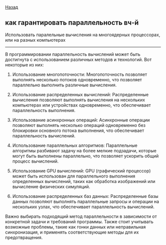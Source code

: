 [Назад](/L1/L1_.md) 

## как гарантировать параллельность вч-й

Использовать паралельные вычисления на многоядерных процессорах, или на разных компьютерах




--------------------------------
В программировании параллельность вычислений может быть достигнута с использованием различных методов и технологий. Вот некоторые из них:

1. Использование многопоточности: Многопоточность позволяет выполнять несколько потоков одновременно, что позволяет параллельно выполнить различные вычисления.

2. Использование распределенных вычислений: Распределенные вычисления позволяют выполнять вычисления на нескольких компьютерах или устройствах одновременно, что обеспечивает параллельность выполнения.

3. Использование асинхронных операций: Асинхронные операции позволяют выполнять несколько операций одновременно без блокировки основного потока выполнения, что обеспечивает параллельность вычислений.

4. Использование параллельных алгоритмов: Параллельные алгоритмы разбивают задачу на более мелкие подзадачи, которые могут быть выполнены параллельно, что позволяет ускорить общий процесс вычислений.

5. Использование GPU вычислений: GPU (графический процессор) может быть использован для параллельного выполнения определенных вычислений, таких как обработка изображений или вычисление физических симуляций.

6. Использование распределенных баз данных: Распределенные базы данных позволяют выполнять параллельные запросы и операции на нескольких узлах, что обеспечивает параллельность вычислений.

Важно выбирать подходящий метод параллельности в зависимости от конкретной задачи и требований программы. Также стоит учитывать возможные проблемы, такие как гонки данных или неправильная синхронизация, и применять соответствующие методы для их предотвращения.